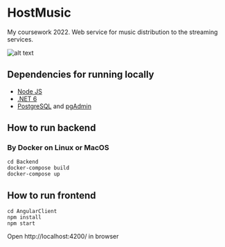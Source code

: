 # HostMusic
My coursework 2022. Web service for music distribution to the streaming services.

![alt text](https://i.ibb.co/0FX9BNh/2022-06-22-02-18-32.png)

## Dependencies for running locally

* [Node JS](https://nodejs.org/en/)
* [.NET 6](https://dotnet.microsoft.com/en-us/download/dotnet/6.0)
* [PostgreSQL](https://www.postgresql.org/download/) and [pgAdmin](https://www.pgadmin.org/download/)

## How to run backend

### By Docker on Linux or MacOS

    cd Backend
    docker-compose build
    docker-compose up

## How to run frontend

    cd AngularClient
    npm install
    npm start

Open http://localhost:4200/ in browser
